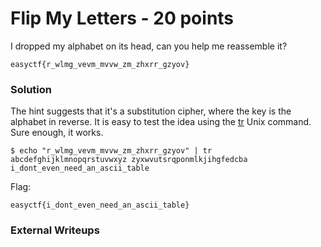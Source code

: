 # Flip My Letters - 20 points

I dropped my alphabet on its head, can you help me reassemble it?
```
easyctf{r_wlmg_vevm_mvvw_zm_zhxrr_gzyov}
```

### Solution

The hint suggests that it's a substitution cipher, where the key is the alphabet in reverse.
It is easy to test the idea using the [tr](https://en.wikipedia.org/wiki/Tr_%28Unix%29) Unix command.
Sure enough, it works.

```
$ echo "r_wlmg_vevm_mvvw_zm_zhxrr_gzyov" | tr abcdefghijklmnopqrstuvwxyz zyxwvutsrqponmlkjihgfedcba
i_dont_even_need_an_ascii_table
```

Flag:
```
easyctf{i_dont_even_need_an_ascii_table}
```

### External Writeups
